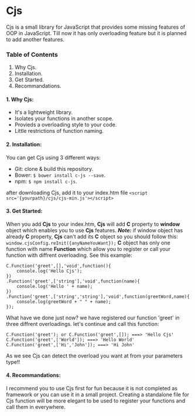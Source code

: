 # **Cjs**
Cjs is a small library for JavaScript that provides some missing features of OOP in JavaScript. Till now it has only overloading feature but it is planned to add another features.

### Table of Contents
1. Why Cjs.
2. Installation.
3. Get Started.
4. Recommandations.

#### 1. Why Cjs:
- It's a lightweight library.
- Isolates your functions in another scope.
- Provieds a overloading style to your code.
- Little restrictions of function naming.

#### 2. Installation:
You can get Cjs using 3 different ways:
- Git: clone & build this repository.
- Bower: `$ bower install c-js --save`.
- npm:  `$ npm install c-js`.

after downloading Cjs, add it to your index.htm file `<script src='{yourpath}/cjs/cjs-min.js'></script>`

#### 3. Get Started:
When you add **Cjs** to your index.htm, **Cjs** will add **C** property to **window** object which enables you to use **Cjs** features.
 ***Note:*** if window object has already **C** property, **Cjs** can't add its **C** object so you should follow this:
 `window.cjsConfig.reInit({anyNameYouWant});`
 **C** object has only one function with name **Function** which allow you to register or call your function with diffrent overloading. See this example:
  
    C.Function('greet',[],'void',function(){
        console.log('Hello Cjs');
    })
    .Function('greet',['string'],'void',function(name){
        console.log('Hello ' + name);
    })
    .Function('greet',['string','string'],'void',function(greetWord,name){
        console.log(greetWord + " " + name);
    });
    
What have we done just now? we have registered our function 'greet' in three diffrent overloadings. let's continue and call this function:

    C.Function('greet'); or C.Function('greet',[]); ===> 'Hello Cjs'
    C.Function('greet',['World']); ===> 'Hello World'
    C.Function('greet',['Hi','John']); ===> 'Hi John'

As we see Cjs can detect the overload you want at from your parameters type!!

#### 4. Recommandations:
I recommend you to use Cjs first for fun because it is not completed as framework or you can use it in a small project. Creating a standalone file for Cjs function will be more elegant to be used to register your functions and call them in everywhere. 
    
